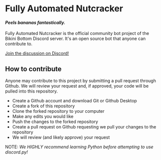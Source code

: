 <!--
### 🎃 WE'RE PARTICIPATING IN HACKTOBERFEST! 🎃

https://github.com/BikiniBottomDiscord/fullyautomatednutcracker/wiki/Hacktoberfest

---
-->

# Fully Automated Nutcracker
#### *Peels bananas fantastically.*

Fully Automated Nutcracker is the official community bot project of the Bikini Bottom Discord server. It's an open source bot that anyone can contribute to.

[Join the discussion on Discord!](https://discord.gg/JYaWqfm)


## How to contribute

Anyone may contribute to this project by submitting a pull request through Github. We will review your request and, if approved, your code will be pulled into this repository.

- Create a Github account and download Git or Github Desktop
- Create a fork of this repository
- Clone the forked repository to your computer
- Make any edits you would like
- Push the changes to the forked repository
- Create a pull request on Github requesting we pull your changes to the repository
- We will review (and likely approve) your request

NOTE: *We HIGHLY recommend learning Python before attempting to use discord.<span></span>py!*
